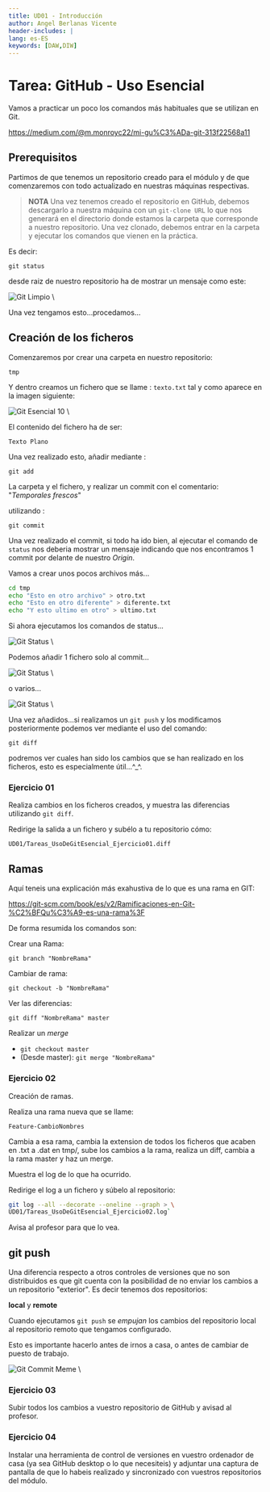 ```yaml
---
title: UD01 - Introducción
author: Angel Berlanas Vicente
header-includes: |
lang: es-ES
keywords: [DAW,DIW]
---
```


# Tarea: GitHub - Uso Esencial

Vamos a practicar un poco los comandos más habituales que se utilizan en Git.

https://medium.com/@m.monroyc22/mi-gu%C3%ADa-git-313f22568a11

## Prerequisitos

Partimos de que tenemos un repositorio creado para el módulo y de que comenzaremos con todo actualizado en nuestras máquinas respectivas.

>**NOTA**
>Una vez tenemos creado el repositorio en GitHub, debemos descargarlo a nuestra máquina con un 
>`git-clone URL` 
>lo que nos generará en el directorio donde estamos la carpeta que corresponde a nuestro repositorio.
>Una vez clonado, debemos entrar en la carpeta y ejecutar los comandos que vienen en la práctica.

Es decir: 


`git status` 

desde raiz de nuestro repositorio ha de mostrar un mensaje como este:

![Git Limpio](./rsrc/gitLimpio.png)
\

Una vez tengamos esto...procedamos...

## Creación de los ficheros

Comenzaremos por crear una carpeta en nuestro repositorio:

`tmp` 

Y dentro creamos un fichero que se llame : `texto.txt` tal y como aparece en la imagen siguiente:

![Git Esencial 10](./rsrc/gitEsencial_01.png)
\

El contenido del fichero ha de ser:

`
Texto Plano
`

Una vez realizado esto, añadir mediante :

`git add` 

La carpeta y el fichero, y realizar un commit con el comentario: "*Temporales frescos*"

utilizando :

`git commit `

Una vez realizado el commit, si todo ha ido bien, al ejecutar el comando de `status` nos deberia mostrar un mensaje indicando que nos encontramos 1 commit por delante de nuestro *Origin*.

Vamos a crear unos pocos archivos más...

```bash
cd tmp
echo "Esto en otro archivo" > otro.txt
echo "Esto en otro diferente" > diferente.txt
echo "Y esto ultimo en otro" > ultimo.txt
```

Si ahora ejecutamos los comandos de status...

![Git Status](./rsrc/gitstatus_01.png)
\

Podemos añadir 1 fichero solo al commit...

![Git Status](./rsrc/gitstatus_02.png)
\


o varios...


![Git Status](./rsrc/gitstatus_03.png)
\


Una vez añadidos...si realizamos un `git push`
y los modificamos posteriormente podemos ver mediante el uso del comando:

`git diff`

podremos ver cuales han sido los cambios que se han realizado en los ficheros, esto es especialmente útil...^_^.

### Ejercicio 01

Realiza cambios en los ficheros creados, y muestra las diferencias utilizando `git diff`.

Redirige la salida a un fichero y subélo a tu repositorio cómo:

`UD01/Tareas_UsoDeGitEsencial_Ejercicio01.diff`


## Ramas

Aquí teneis una explicación más exahustiva de lo que es una rama en GIT:

https://git-scm.com/book/es/v2/Ramificaciones-en-Git-%C2%BFQu%C3%A9-es-una-rama%3F


De forma resumida los comandos son:

Crear una Rama:

`git branch "NombreRama"`

Cambiar de rama:

`git checkout -b "NombreRama"`

Ver las diferencias:

`git diff "NombreRama" master`

Realizar un *merge*

* `git checkout master`
* (Desde master): `git merge "NombreRama"`


### Ejercicio 02

Creación de ramas.

Realiza una rama nueva que se llame:

`Feature-CambioNombres`

Cambia a esa rama, cambia la extension de todos los ficheros que acaben en .txt a .dat en tmp/, sube los cambios a la rama, realiza un diff, cambia a la rama master y haz un merge.

Muestra el log de lo que ha ocurrido.

Redirige el log a un fichero y súbelo al repositorio:

```bash
git log --all --decorate --oneline --graph > \
UD01/Tareas_UsoDeGitEsencial_Ejercicio02.log`

```

Avisa al profesor para que lo vea.


## git push

Una diferencia respecto a otros controles de versiones  que no son distribuidos es que git cuenta con la posibilidad de no enviar los cambios a un repositorio "exterior". Es decir tenemos dos repositorios:

**local** y **remote**

Cuando ejecutamos `git push` se *empujan* los cambios del repositorio local al repositorio remoto que tengamos configurado.

Esto es importante hacerlo antes de irnos a casa, o antes de cambiar de puesto de trabajo.

![Git Commit Meme](./rsrc/gitCommitMeme.png)
\


### Ejercicio 03

Subir todos los cambios a vuestro repositorio de GitHub y avisad al profesor.


### Ejercicio 04 

Instalar una herramienta de control de versiones en vuestro ordenador de casa (ya sea GitHub desktop o lo que necesiteis) y adjuntar una captura de pantalla de que lo habeis realizado y sincronizado con vuestros repositorios del módulo. 


